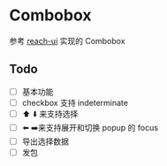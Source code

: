 # Combobox

参考 [reach-ui](https://ui.reach.tech/combobox) 实现的 Combobox


## Todo

- [ ] 基本功能
- [ ] checkbox 支持 indeterminate
- [ ] ⬆️ ⬇️ 来支持选择
- [ ] ⬅️ ➡️来支持展开和切换 popup 的 focus
- [ ] 导出选择数据
- [ ] 发包
